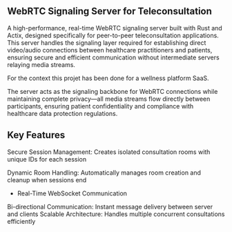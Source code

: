 ## WebRTC Signaling Server for Teleconsultation

A high-performance, real-time WebRTC signaling server built with Rust and Actix, designed specifically for peer-to-peer teleconsultation applications. This server handles the signaling layer required for establishing direct video/audio connections between healthcare practitioners and patients, ensuring secure and efficient communication without intermediate servers relaying media streams. 

For the context this projet has been done for a wellness platform SaaS.

The server acts as the signaling backbone for WebRTC connections while maintaining complete privacy—all media streams flow directly between participants, ensuring patient confidentiality and compliance with healthcare data protection regulations.

## Key Features

Secure Session Management: Creates isolated consultation rooms with unique IDs for each session

Dynamic Room Handling: Automatically manages room creation and cleanup when sessions end

- Real-Time WebSocket Communication

Bi-directional Communication: Instant message delivery between server and clients
Scalable Architecture: Handles multiple concurrent consultations efficiently